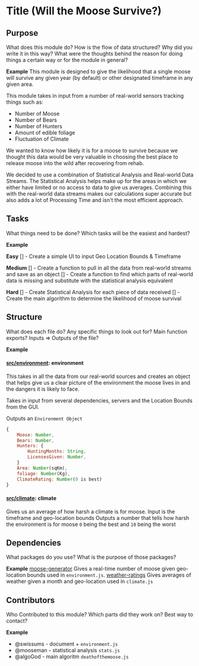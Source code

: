 # Title (Will the Moose Survive?)

## Purpose
What does this module do?
How is the flow of data structured?
Why did you write it in this way?
What were the thoughts behind the reason for doing things a certain way or for the module in general?

**Example**
This module is designed to give the likelihood that a single moose will survive any given year (by default) or other designated timeframe in any given area.

This module takes in input from a number of real-world sensors tracking things such as:
 - Number of Moose
 - Number of Bears
 - Number of Hunters
 - Amount of edible foliage
 - Fluctuation of Climate

 We wanted to know how likely it is for a moose to survive because we thought this data would be very valuable in choosing the best place to release moose into the wild after recovering from rehab.

We decided to use a combination of Statistical Analysis and Real-world Data Streams. The Statistical Analysis helps make up for the areas in which we either have limited or no access to data to give us averages. Combining this with the real-world data streams makes our calculations super accurate but also adds a lot of Processing Time and isn't the most efficient approach.



## Tasks
What things need to be done?
Which tasks will be the easiest and hardest?

**Example**

**Easy**
[] - Create a simple UI to input Geo Location Bounds & Timeframe

**Medium**
[] - Create a function to pull in all the data from real-world streams and save as an object
[] - Create a function to find which parts of real-world data is missing and substitute with the statistical analysis equivalent

**Hard**
[] - Create Statistical Analysis for each piece of data received
[] - Create the main algorithm to determine the likelihood of moose survival

## Structure
What does each file do?
Any specific things to look out for?
Main function exports?
Inputs => Outputs of the file?

**Example**

#### **[src/environment](src/blacklist/environment.js)**: environment

This takes in all the data from our real-world sources and creates an object that helps give us a clear picture of the environment the moose lives in and the dangers it is likely to face.

Takes in input from several dependencies, servers and the Location Bounds from the GUI.

Outputs an `Environment Object`

``` javascript
{
    Moose: Number,
    Bears: Number,
    Hunters: {
        HuntingMonths: String,
        LicensesGiven: Number,
    }
    Area: Number(sqKm),
    foliage: Number(Kg),
    ClimateRating: Number(0 is best)
}
```

#### **[src/climate](src/blacklist/climate.js)**: climate
Gives us an average of how harsh a climate is for moose.
Input is the timeframe and geo-location bounds
Outputs a number that tells how harsh the environment is for moose `0` being the best and `10` being the worst

## Dependencies
What packages do you use?
What is the purpose of those packages?

**Example**
[moose-generator](moose-generator@github) Gives a real-time number of moose given geo-location bounds used in `environment.js`.
[weather-ratings](weather-ratings@github) Gives averages of weather given a month and geo-location used in `climate.js`


## Contributors
Who Contributed to this module?
Which parts did they work on?
Best way to contact?

**Example**
 - @swissums - document + `environment.js`
 - @mooseman - statistical analysis `stats.js`
 - @algoGod - main algoritm `deathofthemoose.js`
